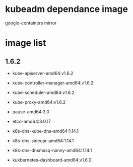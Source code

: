 # kubeadm dependance image
google-containers mirror

# image list
## 1.6.2
* kube-apiserver-amd64:v1.6.2
* kube-controller-manager-amd64:v1.6.2
* kube-scheduler-amd64:v1.6.2
* kube-proxy-amd64:v1.6.2

* pause-amd64:3.0
* etcd-amd64:3.0.17
* k8s-dns-kube-dns-amd64:1.14.1
* k8s-dns-sidecar-amd64:1.14.1
* k8s-dns-dnsmasq-nanny-amd64:1.14.1
* kukbernetes-dashboard-amd64:v1.6.0
